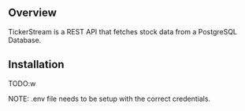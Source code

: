 ## Overview
TickerStream is a REST API that fetches stock data from a PostgreSQL Database. 

## Installation
TODO:w


NOTE: .env file needs to be setup with the correct credentials.